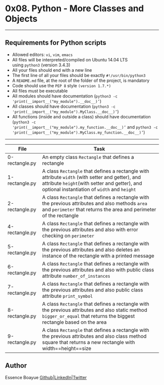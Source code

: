 # 0x08. Python - More Classes and Objects
---
## Requirements for Python scripts

- Allowed editors: `vi`, `vim`, `emacs`
- All files will be interpreted/compiled on Ubuntu 14.04 LTS using `python3` (version 3.4.3)
- All your files should end with a new line
- The first line of all your files should be exactly `#!/usr/bin/python3`
- A `README.md` file, at the root of the folder of the project, is mandatory
- Code should use the `PEP 8` style `(version 1.7.*)`
- All files must be executable
- All modules should have documentation (`python3 -c 'print(__import__("my_module").__doc__)’`)
- All classes should have documentation (`python3 -c 'print(__import__("my_module").MyClass.__doc__)’`)
- All functions (inside and outside a class) should have documentation (`python3 -c 'print(__import__("my_module").my_function.__doc__)’` and `python3 -c 'print(__import__("my_module").MyClass.my_function.__doc__)’`)

---
File|Task
---|---
0-rectangle.py | An empty class `Rectangle` that defines a rectangle
1-rectangle.py | A class `Rectangle` that defines a rectangle with attribute `width` (with setter and getter), and attribute `height`(with setter and getter), and optional instantiation of `width` and `height`
2-rectangle.py | A class `Rectangle` that defines a rectangle with the previous attributes and also methods `area` and `perimeter` that returns the area and perimeter of the rectangle
4-rectangle.py | A class `Rectangle` that defines a rectangle with the previous attributes and also with error checking on `perimeter`
5-rectangle.py | A class `Rectangle` that defines a rectangle with the previous attributes and also deletes an instance of the rectangle with a printed message
6-rectangle.py | A class `Rectangle` that defines a rectangle with the previous attributes and also with public class attribute `number_of_instances`
7-rectangle.py | A class `Rectangle` that defines a rectangle with the previous attributes and also public class attribute `print_symbol`
8-rectangle.py | A class `Rectangle` that defines a rectangle with the previous attributes and also static method `bigger_or_equal` that returns the biggest rectangle based on the area
9-rectangle.py | A class `Rectangle` that defines a rectangle with the previous attributes and also class method square that returns a new rectangle with width==height==size

## Author
Essence Boayue [Github](https://github.com/eboayue)|[LinkedIn](https://www.linkedin.com/in/essenceboayue/)|[Twitter](https://twitter.com/girlsaregeeks2)
